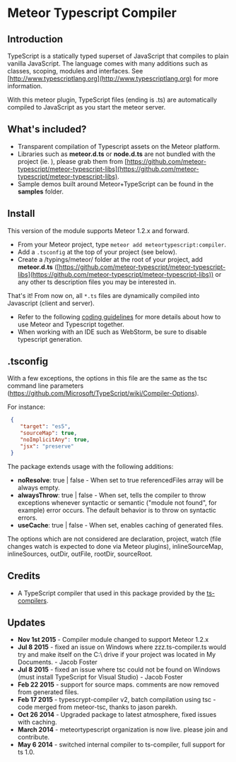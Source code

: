 # Meteor Typescript Compiler

## Introduction

TypeScript is a statically typed superset of JavaScript that compiles to plain vanilla JavaScript. The language comes with many additions such as classes, scoping, modules and interfaces. See [http://www.typescriptlang.org](http://www.typescriptlang.org) for more information.

With this meteor plugin, TypeScript files (ending is .ts) are automatically compiled to JavaScript as you start the meteor server.

## What's included?

* Transparent compilation of Typescript assets on the Meteor platform.
* Libraries such as **meteor.d.ts** or **node.d.ts** are not bundled with the project (ie. ), please grab them from [https://github.com/meteor-typescript/meteor-typescript-libs](https://github.com/meteor-typescript/meteor-typescript-libs).
* Sample demos built around Meteor+TypeScript can be found in the **samples** folder.

## Install

This version of the module supports Meteor 1.2.x and forward.

* From your Meteor project, type `meteor add meteortypescript:compiler`.
* Add a `.tsconfig` at the top of your project (see below).
* Create a /typings/meteor/ folder at the root of your project, add **meteor.d.ts** ([https://github.com/meteor-typescript/meteor-typescript-libs](https://github.com/meteor-typescript/meteor-typescript-libs)) or any other ts description files you may be interested in.

That's it! From now on, all `*.ts` files are dynamically compiled into Javascript (client and server).

* Refer to the following [coding guidelines](https://github.com/meteor-typescript/meteor-typescript-libs#usage-collections) for more details about how to use Meteor and Typescript together.
* When working with an IDE such as WebStorm, be sure to disable typescript generation.

## .tsconfig

With a few exceptions, the options in this file are the same as the tsc command line parameters (https://github.com/Microsoft/TypeScript/wiki/Compiler-Options).

For instance:

```json
 {
    "target": "es5",
    "sourceMap": true,
    "noImplicitAny": true,
    "jsx": "preserve"
 }
 ```

The package extends usage with the following additions:

* **noResolve**: true | false - When set to true referencedFiles array will be always empty.
* **alwaysThrow**: true | false - When set, tells the compiler to throw exceptions whenever syntactic or semantic ("module not found", for example) error occurs. The default behavior is to throw on syntactic errors.
* **useCache**: true | false - When set, enables caching of generated files.

The options which are not considered are declaration, project, watch (file changes watch is expected to done via Meteor plugins), inlineSourceMap, inlineSources, outDir, outFile, rootDir, sourceRoot.


## Credits

* A TypeScript compiler that used in this package provided by the [ts-compilers](https://github.com/barbatus/ts-compilers).

## Updates
* **Nov 1st 2015** - Compiler module changed to support Meteor 1.2.x
* **Jul 8 2015** - fixed an issue on Windows where zzz.ts-compiler.ts would try and make itself on the C:\ drive if your project was located in My Documents. - Jacob Foster
* **Jul 8 2015** - fixed an issue where tsc could not be found on Windows (must install TypeScript for Visual Studio) - Jacob Foster
* **Feb 22 2015** - support for source maps. comments are now removed from generated files.
* **Feb 17 2015** - typescrypt-compiler v2, batch compilation using tsc - code merged from meteor-tsc, thanks to jason parekh.
* **Oct 26 2014** - Upgraded package to latest atmosphere, fixed issues with caching.
* **March 2014** - meteortypescript organization is now live. please join and contribute.
* **May 6 2014** - switched internal compiler to ts-compiler, full support for ts 1.0.
